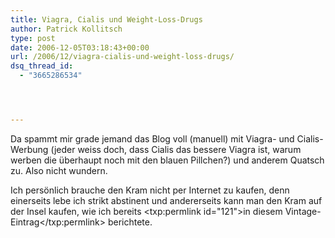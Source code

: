 ```yaml
---
title: Viagra, Cialis und Weight-Loss-Drugs
author: Patrick Kollitsch
type: post
date: 2006-12-05T03:18:43+00:00
url: /2006/12/viagra-cialis-und-weight-loss-drugs/
dsq_thread_id:
  - "3665286534"




---
```

Da spammt mir grade jemand das Blog voll (manuell) mit Viagra- und Cialis-Werbung (jeder weiss doch, dass Cialis das bessere Viagra ist, warum werben die &uuml;berhaupt noch mit den blauen Pillchen?) und anderem Quatsch zu. Also nicht wundern.

Ich pers&ouml;nlich brauche den Kram nicht per Internet zu kaufen, denn einerseits lebe ich strikt abstinent und andererseits kann man den Kram auf der Insel kaufen, wie ich bereits <txp:permlink id="121">in diesem Vintage-Eintrag</txp:permlink> berichtete.